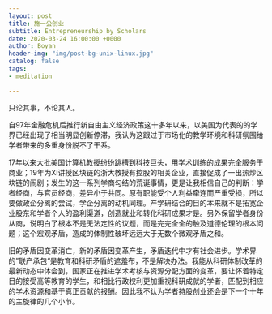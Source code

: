 ```yaml
---
layout: post
title: 施一公创业
subtitle: Entrepreneurship by Scholars
date: 2020-03-24 16:00:00 +0000
author: Boyan
header-img: "img/post-bg-unix-linux.jpg"
catalog: false
tags:
- meditation

---
```


只论其事，不论其人。

自97年金融危机后推行新自由主义经济政策这十多年以来，以美国为代表的的学界已经出现了相当明显创新停滞，我认为这跟过于市场化的教学环境和科研氛围给学者带来的多重身份脱不了干系。

17年以来大批美国计算机教授纷纷跳槽到科技巨头，用学术训练的成果完全服务于商业；19年为XI讲授区块链的浙大教授有控股的相关企业，直接促成了一出热炒区块链的闹剧；发生的这一系列学商勾结的荒诞事情，更是让我相信自己的判断：学者经商，与官员经商，差异小于共同。原有职能受个人利益牵连而严重受损，所以要做政企分离的尝试，学企分离的动机同理。产学研结合的目的本来就不是拓宽企业股东和学者个人的盈利渠道，创造就业和转化科研成果才是。另外保留学者身份从商，说明白了根本不是无法定性的议题，而是完完全全的触及道德伦理的根本问题；这个宏观矛盾，造成的体制性破坏远远大于无数个微观矛盾之和。

旧的矛盾因变革消亡，新的矛盾因变革产生，矛盾迭代中才有社会进步。学术界的”联产承包“是教育和科研矛盾的遮羞布，不是解决办法。我能从科研体制改革的最新动态中体会到，国家正在推进学术考核与资源分配方面的变革，要让怀着特定目的接受高等教育的学生，和相比行政权利更加重视科研成就的学者，匹配到相应的学术资源和基于真正贡献的报酬。因此我不认为学者持股创业还会是下一个十年的主旋律的几个小节。



